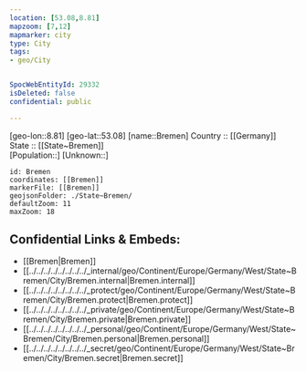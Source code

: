 ```yaml
---
location: [53.08,8.81] 
mapzoom: [7,12] 
mapmarker: city 
type: City
tags:
- geo/City


SpocWebEntityId: 29332
isDeleted: false
confidential: public

---
```

[geo-lon::8.81] 
[geo-lat::53.08] 
[name::Bremen] 
Country :: [[Germany]]  
State :: [[State~Bremen]]  
[Population::] 
[Unknown::] 


```leaflet
id: Bremen
coordinates: [[Bremen]] 
markerFile: [[Bremen]] 
geojsonFolder: ./State~Bremen/
defaultZoom: 11 
maxZoom: 18
```


## Confidential Links & Embeds: 
- [[Bremen|Bremen]]  
- [[../../../../../../../../_internal/geo/Continent/Europe/Germany/West/State~Bremen/City/Bremen.internal|Bremen.internal]] 
- [[../../../../../../../../_protect/geo/Continent/Europe/Germany/West/State~Bremen/City/Bremen.protect|Bremen.protect]] 
- [[../../../../../../../../_private/geo/Continent/Europe/Germany/West/State~Bremen/City/Bremen.private|Bremen.private]] 
- [[../../../../../../../../_personal/geo/Continent/Europe/Germany/West/State~Bremen/City/Bremen.personal|Bremen.personal]] 
- [[../../../../../../../../_secret/geo/Continent/Europe/Germany/West/State~Bremen/City/Bremen.secret|Bremen.secret]] 
